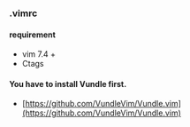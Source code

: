 ### .vimrc

#### requirement
- vim 7.4 +
- Ctags

#### You have to install Vundle first.
- [https://github.com/VundleVim/Vundle.vim](https://github.com/VundleVim/Vundle.vim)






